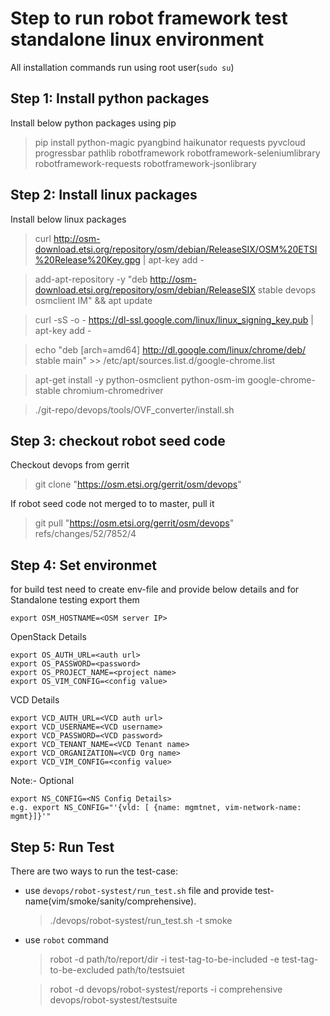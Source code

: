 <!--
Copyright 2019 Tech Mahindra Limited

All Rights Reserved.

Licensed under the Apache License, Version 2.0 (the "License"); you may
not use this file except in compliance with the License. You may obtain
a copy of the License at

        http://www.apache.org/licenses/LICENSE-2.0

Unless required by applicable law or agreed to in writing, software
distributed under the License is distributed on an "AS IS" BASIS, WITHOUT
WARRANTIES OR CONDITIONS OF ANY KIND, either express or implied. See the
License for the specific language governing permissions and limitations
under the License.
-->


# Step to run robot framework test standalone linux environment

All installation commands run using root user(`sudo su`)
## Step 1: Install python packages
Install below python packages using pip
>pip install python-magic pyangbind haikunator requests pyvcloud progressbar pathlib robotframework robotframework-seleniumlibrary robotframework-requests robotframework-jsonlibrary

## Step 2: Install linux packages
Install below linux packages
>curl http://osm-download.etsi.org/repository/osm/debian/ReleaseSIX/OSM%20ETSI%20Release%20Key.gpg | apt-key add -

>add-apt-repository -y "deb http://osm-download.etsi.org/repository/osm/debian/ReleaseSIX stable devops osmclient IM" && apt update

>curl -sS -o - https://dl-ssl.google.com/linux/linux_signing_key.pub | apt-key add -

>echo "deb [arch=amd64]  http://dl.google.com/linux/chrome/deb/ stable main" >> /etc/apt/sources.list.d/google-chrome.list

> apt-get install -y python-osmclient python-osm-im google-chrome-stable chromium-chromedriver

>./git-repo/devops/tools/OVF_converter/install.sh

## Step 3: checkout robot seed code
Checkout devops from gerrit
> git clone "https://osm.etsi.org/gerrit/osm/devops"

If robot seed code not merged to to master, pull it
> git pull "https://osm.etsi.org/gerrit/osm/devops" refs/changes/52/7852/4

## Step 4: Set environmet
for build test need to create env-file and provide below details and for Standalone testing export them
```
export OSM_HOSTNAME=<OSM server IP>
```

OpenStack Details
```
export OS_AUTH_URL=<auth url>
export OS_PASSWORD=<password>
export OS_PROJECT_NAME=<project name>
export OS_VIM_CONFIG=<config value>
```

VCD Details
```
export VCD_AUTH_URL=<VCD auth url>
export VCD_USERNAME=<VCD username>
export VCD_PASSWORD=<VCD password>
export VCD_TENANT_NAME=<VCD Tenant name>
export VCD_ORGANIZATION=<VCD Org name>
export VCD_VIM_CONFIG=<config value>
```

Note:- Optional
```
export NS_CONFIG=<NS Config Details>
e.g. export NS_CONFIG="'{vld: [ {name: mgmtnet, vim-network-name: mgmt}]}'"
```

## Step 5: Run Test
There are two ways to run the test-case:
* use `devops/robot-systest/run_test.sh` file and provide test-name(vim/smoke/sanity/comprehensive).
  > ./devops/robot-systest/run_test.sh -t smoke

* use `robot` command
  > robot -d path/to/report/dir -i test-tag-to-be-included -e test-tag-to-be-excluded path/to/testsuiet
  
  > robot -d devops/robot-systest/reports -i comprehensive devops/robot-systest/testsuite